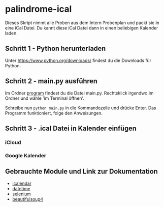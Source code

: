 # palindrome-ical

Dieses Skript nimmt alle Proben aus dem Intern Probenplan und packt sie in eine iCal Datei.
Du kannt diese iCal Datei dann in einen beliebigen Kalender laden.

## Schritt 1 - Python herunterladen
Unter https://www.python.org/downloads/ findest du die Downloads für Python.

## Schritt 2 - main.py ausführen
Im Ordner [program](./program/) findest du die Datei main.py. Rechtsklick irgendwo im Ordner und wähle 'im Terminal öffnen'. 


Schreibe nun ```python main.py``` in die Kommandozeile und drücke Enter.
Das Programm funktioniert, folge den Anweisungen.

## Schritt 3 - .ical Datei in Kalender einfügen

### iCloud

### Google Kalender

## Gebrauchte Module und Link zur Dokumentation
- [icalendar](https://icalendar.readthedocs.io/en/latest/)
- [datetime](https://docs.python.org/3/library/datetime.html)
- [selenium](https://selenium-python.readthedocs.io/)
- [beautifulsoup4](https://beautiful-soup-4.readthedocs.io/en/latest/)	
